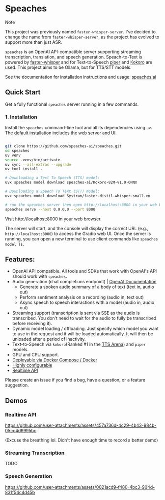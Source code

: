 # Speaches

> [!NOTE]
> This project was previously named `faster-whisper-server`. I've decided to change the name from `faster-whisper-server`, as the project has evolved to support more than just ASR.

`speaches` is an OpenAI API-compatible server supporting streaming transcription, translation, and speech generation. Speach-to-Text is powered by [faster-whisper](https://github.com/SYSTRAN/faster-whisper) and for Text-to-Speech [piper](https://github.com/rhasspy/piper) and [Kokoro](https://huggingface.co/hexgrad/Kokoro-82M) are used. This project aims to be Ollama, but for TTS/STT models.

See the documentation for installation instructions and usage: [speaches.ai](https://speaches.ai/)

## Quick Start

Get a fully functional `speaches` server running in a few commands.

### 1. Installation

Install the `speaches` command-line tool and all its dependencies using `uv`. The default installation includes the web server and UI.

```bash

git clone https://github.com/speaches-ai/speaches.git
cd speaches
uv venv
source .venv/bin/activate
uv sync --all-extras --upgrade
uv tool install .

# Downloading a Text To Speech (TTS) model:
uvx speaches model download speaches-ai/Kokoro-82M-v1.0-ONNX

# Downloading a Speech To Text (STT) model:
uvx speaches model download Systran/faster-distil-whisper-small.en

# run the speaches server then open http://localhost:8000 in your web browser to try speaches
speaches serve --host 0.0.0.0 --port 8000
```

Visit http://localhost:8000 in your web browser.

The server will start, and the console will display the correct URL (e.g., `http://localhost:8000`) to access the Gradio web UI. Once the server is running, you can open a new terminal to use client commands like `speaches model ls`.

## Features:

- OpenAI API compatible. All tools and SDKs that work with OpenAI's API should work with `speaches`.
- Audio generation (chat completions endpoint) | [OpenAI Documentation](https://platform.openai.com/docs/guides/realtime)
  - Generate a spoken audio summary of a body of text (text in, audio out)
  - Perform sentiment analysis on a recording (audio in, text out)
  - Async speech to speech interactions with a model (audio in, audio out)
- Streaming support (transcription is sent via SSE as the audio is transcribed. You don't need to wait for the audio to fully be transcribed before receiving it).
- Dynamic model loading / offloading. Just specify which model you want to use in the request and it will be loaded automatically. It will then be unloaded after a period of inactivity.
- Text-to-Speech via `kokoro`(Ranked #1 in the [TTS Arena](https://huggingface.co/spaces/Pendrokar/TTS-Spaces-Arena)) and `piper` models.
- GPU and CPU support.
- [Deployable via Docker Compose / Docker](https://speaches.ai/installation/)
- [Highly configurable](https://speaches.ai/configuration/)
- [Realtime API](https://speaches.ai/usage/realtime-api/)

Please create an issue if you find a bug, have a question, or a feature suggestion.

## Demos

### Realtime API

https://github.com/user-attachments/assets/457a736d-4c29-4b43-984b-05cc4d9995bc

(Excuse the breathing lol. Didn't have enough time to record a better demo)

### Streaming Transcription

TODO

### Speech Generation

https://github.com/user-attachments/assets/0021acd9-f480-4bc3-904d-831f54c4d45b
